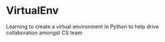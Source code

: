 # VirtualEnv

Learning to create a virtual environment in Python to help drive collaboration amongst CS team
